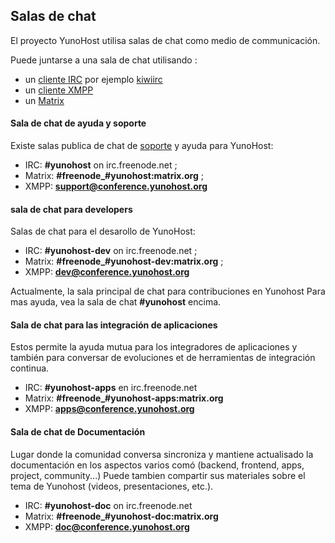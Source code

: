 ## Salas de chat

El proyecto YunoHost utilisa salas de chat como medio de communicación.

Puede juntarse a una sala de chat utilisando :
- un [cliente IRC](https://es.wikipedia.org/wiki/Anexo:Clientes_IRC) por  ejemplo [kiwiirc](https://kiwiirc.com/client/irc.freenode.net/yunohost)
- un [cliente XMPP](https://es.wikipedia.org/wiki/Anexo:Comparaci%C3%B3n_de_clientes_de_mensajer%C3%ADa_instant%C3%A1nea)
- un [Matrix](https://matrix.org/docs/guides/faq.html#what-clients-are-available%3F)


#### Sala de chat de ayuda y soporte

Existe salas publica de chat de [soporte](/help) y ayuda para YunoHost:
- IRC: **#yunohost** on irc.freenode.net ;
- Matrix: **#freenode_#yunohost:matrix.org** ;
- XMPP: **[support@conference.yunohost.org](xmpp:support@conference.yunohost.org?join)**

#### sala de chat para developers

Salas de chat para el desarollo de YunoHost:
- IRC: **#yunohost-dev** on irc.freenode.net ;
- Matrix: **#freenode_#yunohost-dev:matrix.org** ;
- XMPP: **[dev@conference.yunohost.org](xmpp:dev@conference.yunohost.org?join)**

Actualmente, la sala principal de chat para contribuciones en Yunohost
Para mas ayuda, vea la sala de chat **#yunohost** encima.

#### Sala de chat para las integración de aplicaciones
Estos permite la ayuda mutua para los integradores de aplicaciones y también para conversar de evoluciones et de herramientas de integración continua.
- IRC: **#yunohost-apps** en irc.freenode.net
- Matrix: **#freenode_#yunohost-apps:matrix.org**
- XMPP: **[apps@conference.yunohost.org](xmpp:apps@conference.yunohost.org?join)**

#### Sala de chat de Documentación 
Lugar donde la comunidad conversa sincroniza y mantiene actualisado la documentación en los aspectos varios comó (backend, frontend, apps, project, community...)
Puede tambien compartir sus materiales sobre el tema de Yunohost (videos, presentaciones, etc.).
- IRC: **#yunohost-doc** on irc.freenode.net
- Matrix: **#freenode_#yunohost-doc:matrix.org**
- XMPP: **[doc@conference.yunohost.org](xmpp:doc@conference.yunohost.org?join)**
